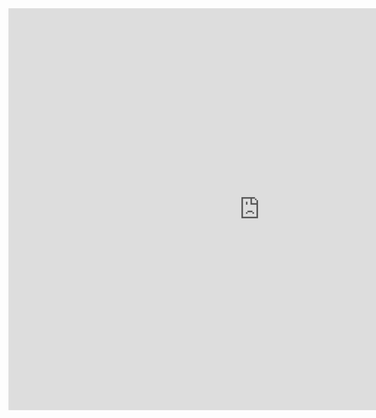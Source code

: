 <iframe frameborder="0" src="https://itch.io/embed-upload/3368244?color=333333" allowfullscreen="" width="1000" height="800"><a href="https://victorcappa.itch.io/teste-webgl-bulbasaur">Play Teste WebGL Bulbasaur on itch.io</a></iframe>



```

